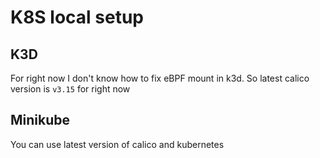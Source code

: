 # K8S local setup

## K3D

For right now I don't know how to fix eBPF mount in k3d. So latest calico version is `v3.15` for right now

## Minikube

You can use latest version of calico and kubernetes
